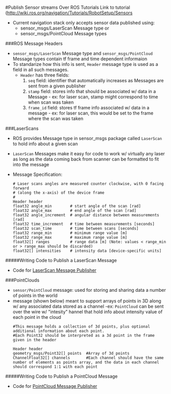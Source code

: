 #Publish Sensor streams Over ROS Tutorials
Link to tutorial (http://wiki.ros.org/navigation/Tutorials/RobotSetup/Sensors

- Current navigation stack only accepts sensor data published using:
  - sensor_msgs/LaserScan Message type or 
  - sensor_msgs/PointCloud Message types
  
###ROS Message Headers

- `sensor_msgs/LaserScan` Message type and `sensor_msgs/PointCloud` Message types contain tf frame and time dependent informaion
- To standarize how this info is sent, `Header` message type is used as a field in all such messages.
    - `Header` has three fields:
        1. `seq` field: identifier that automatically increases as Messages are sent from a given publisher
        2. `stamp` field: stores info that should be associated w/ data in a Message
          - ex: for laser scan, stamp might correspond to time when scan was taken
        3. `frame_id` field: stores tf frame info associated w/ data in a message
          - ex: for laser scan, this would be set to the frame where the scan was taken

###LaserScans

- ROS provides Message type in sensor_msgs package called `LaserScan` to hold info about a given scan
- `LaserScan` Messages make it easy for code to work w/ virtually any laser as long as the data coming back from scanner can be formatted to fit into the message
- Message Specification:

  ```
  # Laser scans angles are measured counter clockwise, with 0 facing forward
  # (along the x-axis) of the device frame
  #
  Header header
  float32 angle_min        # start angle of the scan [rad]
  float32 angle_max        # end angle of the scan [rad]
  float32 angle_increment  # angular distance between measurements [rad]
  float32 time_increment   # time between measurements [seconds]
  float32 scan_time        # time between scans [seconds]
  float32 range_min        # minimum range value [m]
  float32 range_max        # maximum range value [m]
  float32[] ranges         # range data [m] (Note: values < range_min or > range_max should be discarded)
  float32[] intensities    # intensity data [device-specific units]
  ```
#####Writing Code to Publish a LaserScan Message

- Code for [LaserScan Message Publisher](https://github.com/mperez13/ROS-Tutorials/blob/master/navigation_ws/src/robot_setup_sensor_streams/src/laser_scan_publisher.cpp) 

###PointClouds

- `sensor/PointCloud` message: used for storing and sharing data a number of points in the world
- message (shown below) meant to support arrays of points in 3D along w/ any associated data stored as a channel
  -ex: `PointCloud` can be sent over the wire w/ "intesity" hannel that hold info about intensity value of each point in the cloud
  ```
  #This message holds a collection of 3d points, plus optional additional information about each point.
  #Each Point32 should be interpreted as a 3d point in the frame given in the header
  
  Header header
  geometry_msgs/Point32[] points  #Array of 3d points
  ChannelFloat32[] channels       #Each channel should have the same number of elements as points array, and the data in each channel should correspond 1:1 with each point
  ```

#####Writing Code to Publish a PointCloud Message

- Code for [PointCloud Message Publisher](https://github.com/mperez13/ROS-Tutorials/edit/master/navigation_ws/src/robot_setup_sensor_streams/src/point_cloud_publisher.cpp)
